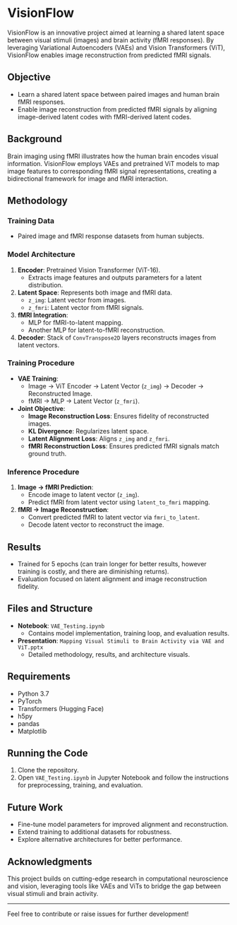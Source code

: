 # VisionFlow
VisionFlow is an innovative project aimed at learning a shared latent space between visual stimuli (images) and brain activity (fMRI responses). By leveraging Variational Autoencoders (VAEs) and Vision Transformers (ViT), VisionFlow enables image reconstruction from predicted fMRI signals.

## Objective

- Learn a shared latent space between paired images and human brain fMRI responses.
- Enable image reconstruction from predicted fMRI signals by aligning image-derived latent codes with fMRI-derived latent codes.

## Background

Brain imaging using fMRI illustrates how the human brain encodes visual information. VisionFlow employs VAEs and pretrained ViT models to map image features to corresponding fMRI signal representations, creating a bidirectional framework for image and fMRI interaction.

## Methodology

### Training Data
- Paired image and fMRI response datasets from human subjects.

### Model Architecture
1. **Encoder**: Pretrained Vision Transformer (ViT-16).
   - Extracts image features and outputs parameters for a latent distribution.
2. **Latent Space**: Represents both image and fMRI data.
   - `z_img`: Latent vector from images.
   - `z_fmri`: Latent vector from fMRI signals.
3. **fMRI Integration**: 
   - MLP for fMRI-to-latent mapping.
   - Another MLP for latent-to-fMRI reconstruction.
4. **Decoder**: Stack of `ConvTranspose2D` layers reconstructs images from latent vectors.

### Training Procedure
- **VAE Training**:
  - Image → ViT Encoder → Latent Vector (`z_img`) → Decoder → Reconstructed Image.
  - fMRI → MLP → Latent Vector (`z_fmri`).
- **Joint Objective**:
  - **Image Reconstruction Loss**: Ensures fidelity of reconstructed images.
  - **KL Divergence**: Regularizes latent space.
  - **Latent Alignment Loss**: Aligns `z_img` and `z_fmri`.
  - **fMRI Reconstruction Loss**: Ensures predicted fMRI signals match ground truth.

### Inference Procedure
1. **Image → fMRI Prediction**:
   - Encode image to latent vector (`z_img`).
   - Predict fMRI from latent vector using `latent_to_fmri` mapping.
2. **fMRI → Image Reconstruction**:
   - Convert predicted fMRI to latent vector via `fmri_to_latent`.
   - Decode latent vector to reconstruct the image.


## Results

- Trained for 5 epochs (can train longer for better results, however training is costly, and there are diminishing returns).
- Evaluation focused on latent alignment and image reconstruction fidelity.


## Files and Structure

- **Notebook**: `VAE_Testing.ipynb`
  - Contains model implementation, training loop, and evaluation results.
- **Presentation**: `Mapping Visual Stimuli to Brain Activity via VAE and ViT.pptx`
  - Detailed methodology, results, and architecture visuals.



## Requirements

- Python 3.7
- PyTorch
- Transformers (Hugging Face)
- h5py
- pandas
- Matplotlib


## Running the Code

1. Clone the repository.
2. Open `VAE_Testing.ipynb` in Jupyter Notebook and follow the instructions for preprocessing, training, and evaluation.


## Future Work

- Fine-tune model parameters for improved alignment and reconstruction.
- Extend training to additional datasets for robustness.
- Explore alternative architectures for better performance.


## Acknowledgments

This project builds on cutting-edge research in computational neuroscience and vision, leveraging tools like VAEs and ViTs to bridge the gap between visual stimuli and brain activity.

---

Feel free to contribute or raise issues for further development!
